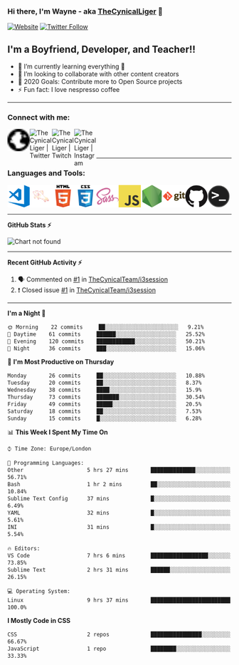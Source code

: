 ### Hi there, I'm Wayne - aka [TheCynicalLiger][website] 👋

[![Website](https://img.shields.io/website?label=github.com/TheCynicalLiger/&style=for-the-badge&url=https://github.com/TheCynicalLiger/)][website]
[![Twitter Follow](https://img.shields.io/twitter/follow/TheCynicalLiger?color=1DA1F2&logo=twitter&style=for-the-badge)](https://twitter.com/intent/follow?original_referer=https%3A%2F%2Fgithub.com%2FTheCynicalLiger&screen_name=TheCynicalLiger)

## I'm a Boyfriend, Developer, and Teacher!!

- 🌱 I’m currently learning everything 🤣
- 👯 I’m looking to collaborate with other content creators
- 🥅 2020 Goals: Contribute more to Open Source projects
- ⚡ Fun fact: I love nespresso coffee

---

### Connect with me:

[<img align="left" alt="TheCynicalLiger | GitHub" width="50px" src="https://raw.githubusercontent.com/iconic/open-iconic/master/svg/globe.svg" />][website]
[<img align="left" alt="TheCynicalLiger | Twitter" width="50px" src="https://cdn.jsdelivr.net/npm/simple-icons@v3/icons/twitter.svg" />][twitter]
[<img align="left" alt="TheCynicalLiger | Twitch" width="50px" src="https://cdn.jsdelivr.net/npm/simple-icons@v3/icons/twitch.svg" />][Twitch]
[<img align="left" alt="TheCynicalLiger | Instagram" width="50px" src="https://cdn.jsdelivr.net/npm/simple-icons@v3/icons/instagram.svg" />][instagram]

<br />
<br />
<br />

---

### Languages and Tools:

<img align="left" alt="Visual Studio Code" width="50px" src="https://raw.githubusercontent.com/github/explore/80688e429a7d4ef2fca1e82350fe8e3517d3494d/topics/visual-studio-code/visual-studio-code.png" />
<img align="left" alt="Fish" width="50px" src="https://raw.githubusercontent.com/github/explore/80688e429a7d4ef2fca1e82350fe8e3517d3494d/topics/fish/fish.png" />
<img align="left" alt="HTML5" width="50px" src="https://raw.githubusercontent.com/github/explore/80688e429a7d4ef2fca1e82350fe8e3517d3494d/topics/html/html.png" />
<img align="left" alt="CSS3" width="50px" src="https://raw.githubusercontent.com/github/explore/80688e429a7d4ef2fca1e82350fe8e3517d3494d/topics/css/css.png" />
<img align="left" alt="Sass" width="50px" src="https://raw.githubusercontent.com/github/explore/80688e429a7d4ef2fca1e82350fe8e3517d3494d/topics/sass/sass.png" />
<img align="left" alt="JavaScript" width="50px" src="https://raw.githubusercontent.com/github/explore/80688e429a7d4ef2fca1e82350fe8e3517d3494d/topics/javascript/javascript.png" />
<img align="left" alt="Node.js" width="50px" src="https://raw.githubusercontent.com/github/explore/80688e429a7d4ef2fca1e82350fe8e3517d3494d/topics/nodejs/nodejs.png" />
<img align="left" alt="Git" width="50px" src="https://raw.githubusercontent.com/github/explore/80688e429a7d4ef2fca1e82350fe8e3517d3494d/topics/git/git.png" />
<img align="left" alt="GitHub" width="50px" src="https://raw.githubusercontent.com/github/explore/78df643247d429f6cc873026c0622819ad797942/topics/github/github.png" />
<img align="left" alt="Terminal" width="50px" src="https://raw.githubusercontent.com/github/explore/80688e429a7d4ef2fca1e82350fe8e3517d3494d/topics/terminal/terminal.png" />

<br />
<br />
<br />

---

**GitHub Stats :zap:**

![Chart not found](https://github-readme-stats.vercel.app/api?username=TheCynicalLiger&show_icons=true&count_private=true&hide_border=true&include_all_commits=true&custom_title=TheCynicalLiger%27s+GitHub+Stats)

---

**Recent GitHub Activity :zap:**
  
<!--START_SECTION:activity-->
1. 🗣 Commented on [#1](https://github.com/TheCynicalTeam/i3session/issues/1) in [TheCynicalTeam/i3session](https://github.com/TheCynicalTeam/i3session)
2. ❗️ Closed issue [#1](https://github.com/TheCynicalTeam/i3session/issues/1) in [TheCynicalTeam/i3session](https://github.com/TheCynicalTeam/i3session)
<!--END_SECTION:activity-->

---

<!--START_SECTION:waka-->
**I'm a Night 🦉** 

```text
🌞 Morning    22 commits     ██░░░░░░░░░░░░░░░░░░░░░░░   9.21% 
🌆 Daytime    61 commits     ██████░░░░░░░░░░░░░░░░░░░   25.52% 
🌃 Evening    120 commits    ████████████░░░░░░░░░░░░░   50.21% 
🌙 Night      36 commits     ███░░░░░░░░░░░░░░░░░░░░░░   15.06%

```
📅 **I'm Most Productive on Thursday** 

```text
Monday       26 commits     ██░░░░░░░░░░░░░░░░░░░░░░░   10.88% 
Tuesday      20 commits     ██░░░░░░░░░░░░░░░░░░░░░░░   8.37% 
Wednesday    38 commits     ████░░░░░░░░░░░░░░░░░░░░░   15.9% 
Thursday     73 commits     ███████░░░░░░░░░░░░░░░░░░   30.54% 
Friday       49 commits     █████░░░░░░░░░░░░░░░░░░░░   20.5% 
Saturday     18 commits     ██░░░░░░░░░░░░░░░░░░░░░░░   7.53% 
Sunday       15 commits     █░░░░░░░░░░░░░░░░░░░░░░░░   6.28%

```


📊 **This Week I Spent My Time On** 

```text
⌚︎ Time Zone: Europe/London

💬 Programming Languages: 
Other                    5 hrs 27 mins       ██████████████░░░░░░░░░░░   56.71% 
Bash                     1 hr 2 mins         ██░░░░░░░░░░░░░░░░░░░░░░░   10.84% 
Sublime Text Config      37 mins             █░░░░░░░░░░░░░░░░░░░░░░░░   6.49% 
YAML                     32 mins             █░░░░░░░░░░░░░░░░░░░░░░░░   5.61% 
INI                      31 mins             █░░░░░░░░░░░░░░░░░░░░░░░░   5.54%

🔥 Editors: 
VS Code                  7 hrs 6 mins        ██████████████████░░░░░░░   73.85% 
Sublime Text             2 hrs 31 mins       ██████░░░░░░░░░░░░░░░░░░░   26.15%

💻 Operating System: 
Linux                    9 hrs 37 mins       █████████████████████████   100.0%

```

**I Mostly Code in CSS** 

```text
CSS                      2 repos             ████████████████░░░░░░░░░   66.67% 
JavaScript               1 repo              ████████░░░░░░░░░░░░░░░░░   33.33%

```



<!--END_SECTION:waka-->


[website]: https://github.com/TheCynicalLiger/
[twitter]: https://twitter.com/TheCynicalLiger
[twitch]: https://twitch.tv/TheCynicalLiger
[instagram]: https://instagram.com/TheCynicalLiger
